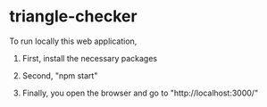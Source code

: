 # triangle-checker

To run locally this web application, 

1) First, install the necessary packages

2) Second, "npm start"

3) Finally, you open the browser and go to "http://localhost:3000/"

